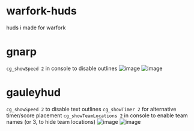 # warfork-huds
huds i made for warfork

# gnarp
`cg_showSpeed 2` in console to disable outlines
![image](https://github.com/Gauley123/warfork-huds/assets/34005548/22c2b915-5402-4ee9-a24c-b345df3830c4)
![image](https://github.com/Gauley123/warfork-huds/assets/34005548/6dd5cb5d-d687-4be8-b54b-a316cb398847)

# gauleyhud
`cg_showSpeed 2` to disable text outlines
`cg_showTimer 2` for alternative timer/score placement
`cg_showTeamLocations 2` in console to enable team names (or 3, to hide team locations)
![image](https://github.com/Gauley123/warfork-huds/assets/34005548/e554b8ea-0e8f-4e3f-9b05-b50392580f66)
![image](https://github.com/Gauley123/warfork-huds/assets/34005548/7c251cf9-7d09-4567-9d3b-951b1cef51fc)
